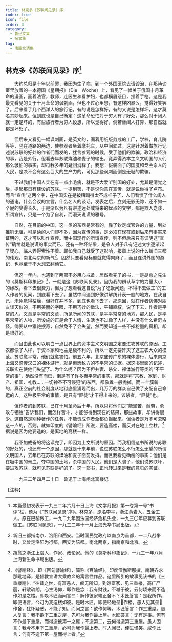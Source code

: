 ```yaml
---
title: 林克多《苏联闻见录》序
index: true
icon: file
order: 3
category:
  - 鲁迅文集
  - 杂文集
tag:  
  - 南腔北调集
---
```


## 林克多《苏联闻见录》序[^①]

　　大约总归是十年以前罢，我因为生了病，到一个外国医院去请诊治，在那待诊室里放着的一本德国《星期报》（Die　Woche）上，看见了一幅关于俄国十月革命的漫画，画着法官，教师，连医生和看护妇，也都横眉怒目，捏着手枪。这是我最先看见的关于十月革命的讽刺画，但也不过心里想，有这样凶暴么，觉得好笑罢了。后来看了几个西洋人的旅行记，有的说是怎样好，有的又说是怎样坏，这才莫名其妙起来。但到底也是自己断定：这革命恐怕对于穷人有了好处，那么对于阔人就一定是坏的，有些旅行者为穷人设想，所以觉得好，倘若替阔人打算，那自然就都是坏处了。

　　但后来又看见一幅讽刺画，是英文的，画着用纸版剪成的工厂，学校，育儿院等等，竖在道路的两边，使参观者坐着摩托车，从中间驶过。这是针对着做旅行记述说苏联的好处的作者们而发的，犹言参观的时候，受了他们的欺骗。政治和经济的事，我是外行，但看去年苏联煤油和麦子的输出，竟弄得资本主义文明国的人们那么骇怕的事实，却将我多年的疑团消释了。我想：假装面子的国度和专会杀人的人民，是决不会有这么巨大的生产力的，可见那些讽刺画倒是无耻的欺骗。

　　不过我们中国人实在有一点小毛病，就是不大爱听别国的好处，尤其是清党之后，提起那日有建设的苏联。一提到罢，不是说你意在宣传，就是说你得了卢布。而且“宣传”这两个字，在中国实在是被糟蹋得太不成样子了，人们看惯了什么阔人的通电，什么会议的宣言，什么名人的谈话，发表之后，立刻无影无踪，还不如一个屁的臭得长久，于是渐以为凡有讲述远处或将来的优点的文字，都是欺人之谈，所谓宣传，只是一个为了自利，而漫天说谎的雅号。

　　自然，在目前的中国，这一类的东西是常有的，靠了钦定或官许的力量，到处推销无阻，可是读的人们却不多，因为宣传的事，是必须在现在或到后来有事实来证明的，这才可以叫作宣传。而中国现行的所谓宣传，则不但后来只有证明这“宣传”确凿就是说谎的事实而已，还有一种坏结果，是令人对于凡有记述文字逐渐起了疑心，临末弄得索性不着。即如我自己就受了这影响，报章上说的什么新旧三都的伟观，南北两京的新气[^②]，固然只要看见标题就觉得肉麻了，而且连讲外国的游记，也竟至于不大想去翻动它。

　　但这一年内，也遇到了两部不必用心戒备，居然看完了的书，一是胡愈之先生的《莫斯科印象记》[^③]，一就是这《苏联闻见录》。因为我的辨认草字的力量太小的缘故，看下去很费力，但为了想看看这自说“为了吃饭问题，不得不去做工”的工人作者的见闻，到底看下去了。虽然中间遇到好像讲解统计表一般的地方，在我自己，未免觉得枯燥，但好在并不多，到底也看下去了。那原因，就在作者仿佛对朋友谈天似的，不用美丽的字眼，不用巧妙的做法，平铺直叙，说了下去，作者是平常的人，文章是平常的文章，所见所闻的苏联，是平平常常的地方，那人民，是平平常常的人物，所设施的正是合于人情，生活也不过像了人样，并没有什么希奇古怪。倘要从中猎艳搜奇，自然免不了会失望，然而要知道一些不搽粉墨的真相，却是很好的。

　　而且由此也可以明白一点世界上的资本主义文明国之定要进攻苏联的原因。工农都像了人样，于资本家和地主是极不利的，所以一定先要歼灭了这工农大众的模范。苏联愈平常，他们就愈害怕。前五六年，北京盛传广东的裸体游行，后来南京上海又盛传汉口的裸体游行，就是但愿敌方的不平常的证据。据这书里面的记述，苏联实在使他们失望了。为什么呢？因为不但共妻、杀父、裸体游行等类的“不平常的事”，确然没有而已，倒是有了许多极平常的事实，那就是将“宗教、家庭、财产、祖国、礼教……一切神圣不可侵犯”的东西，都像粪一般抛掉，而一个簇新的，真正空前的社会制度从地狱底里涌现而出，几万万的群众自己做了支配自己命运的人。这种极平常的事情，是只有“匪徒”才干得出来的。该杀者，“匪徒”也。

　　但作者的到苏联，已在十月革命后十年，所以只将他们之“能坚苦，耐劳，勇敢与牺牲”告诉我们，而怎样苦斗，才能够得到现在的结果，那些故事，却讲得很少。这自然是别种著作的任务，不能责成作者全都负担起来，但读者是万不可忽略这一点的，否则，就如印度的《譬喻经》所说，要造高楼，而反对在地上立柱，[^④]据说是因为他要造的，是离地的高楼一样。

　　我不加戒备的将这读完了，即因为上文所说的原因。而我相信这书所说的苏联的好处的，也还有一个原因，那就是十来年前，说过苏联怎么不行怎么无望的所谓文明国人，去年已在苏联的煤油和麦子面前发抖。而且我看见确凿的事实：他们是在吸中国的膏血，夺中国的土地，杀中国的人民。他们是大骗子，他们说苏联坏，要进攻苏联，就可见苏联是好的了。这一部书，正也转过来是我的意见的实证。

　　一九三二年四月二十日　鲁迅于上海闸北寓楼记

【注释】

[^①]:本篇最初发表于一九三二年六月十日上海《文学月报》第一卷第一号“书评”栏，题为《“苏联闻见录”序》。林克多，原名李平，浙江黄岩人，五金工人。原在巴黎做工，一九二九年因法国经济危机失业，一九三〇年应募到苏联做工。《苏联闻见录》，一九三二年十一月上海光华书局出版。

[^②]:新旧三都指南京、洛阳和西安。当时国民党政府以南京为首都，一二八战争时，又曾定洛阳为行都，西安为陪都。南北两京，指南京和北京。

[^③]:胡愈之浙江上虞人，作家、政论家。他的《莫斯科印象记》，一九三一年八月上海新生命书局出版。

[^④]:《譬喻经》，即《百句譬喻经》，简称《百喻经》。印度僧伽斯那撰，南朝齐求那毗地译，是佛教宣讲大乘教义的寓言性作品。这里所引的故事见该书的《三重楼喻》：“往昔之世，有富愚人，痴无所知。到馀富家，见三重楼，高广严丽，轩敞疏朗。心生渴仰，即作是念：我有财钱，不减于彼，云何顷来而不造作如是之楼。即唤木匠而问言曰：解作彼家端正舍不？木匠答言：是我所作。即便语言，今可为我造楼如彼。是时木匠，即便经地垒作楼，愚人见其垒作舍，犹怀疑惑，不能了知。而问之言：欲作何等。木匠答言：作三重屋。愚人复言：我不欲下二重之屋，先可为我作最上屋。木匠答言：无有是事。何有不作最下重屋，而得造彼第一之屋；不造第二，云何得造第三重屋。愚人固言：我今不用下二重屋，必可为我作最上者。时人闻已，便生怪笑。咸作此言：何有不造下第一屋而得上者。”
